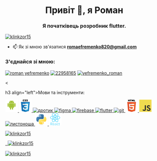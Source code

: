 <h1 align="center">Привіт 👋, я Роман</h1>
<h3 align="center">Я початківець розробник flutter.</h3>

<p align="left"> <a href="https://github.com/ryo-ma/github-profile-trophy"><img src="https://github-profile-trophy.vercel.app/?username=klinkzor15" alt="klinkzor15" /></a> </p>

- 📫 Як зі мною зв'язатися **romaefremenko820@gmail.com**

<h3 align="left">З'єднайся зі мною:</h3>
<p align="left">
<a href="https://linkedin.com/in/roman yefremenko" target="blank"><img align="center" src="https://raw.githubusercontent.com/rahuldkjain/github-profile-readme-generator/master/src/images/icons/Social/linked-in-alt.svg" alt="roman yefremenko" height="30" width="40" /></a>
<a href="https://stackoverflow.com/users/22958165" target="blank"><img align="center" src="https://raw.githubusercontent.com/rahuldkjain/github-profile-readme-generator/master/src/images/icons/Social/stack-overflow.svg" alt="22958165" height="30" width="40" /></a>
<a href="https://instagram.com/yefremenko_roman" target="blank"><img align="center" src="https://raw.githubusercontent.com/rahuldkjain/github-profile-readme-generator/master/src/images/icons/Social/instagram.svg" alt="yefremenko_roman" height="30" width="40" /></a>
</p><

h3 align="left">Мови та інструменти:</h3>
<p align="left"> <a href="https://developer.android.com" target="_blank" rel="noreferrer"> <img src="https://raw.githubusercontent.com/devicons/devicon/master/icons/android/android-original-wordmark.svg" alt="android" width="40" height="40"/> </а> <a href="https://www.w3schools.com/css/" target="_blank" rel="noreferrer"> <img src="https://raw.githubusercontent.com/devicons/devicon/master/icons/css3/css3-original-wordmark.svg" alt="css3" width="40" height="40"/> </а> <a href="https://dart.dev" target="_blank" rel="noreferrer"> <img src="https://www.vectorlogo.zone/logos/dartlang/dartlang-icon.svg" alt="дротик" width="40" height="40"/> </а> <a href="https://www.figma.com/" target="_blank" rel="noreferrer"> <img src="https://www.vectorlogo.zone/logos/figma/figma-icon.svg" alt="figma" width="40" height="40"/> </а> <a href="https://firebase.google.com/" target="_blank" rel="noreferrer"> <img src="https://www.vectorlogo.zone/logos/firebase/firebase-icon.svg" alt="firebase" width="40" height="40"/> </а> <a href="https://flutter.dev" target="_blank" rel="noreferrer"> <img src="https://www.vectorlogo.zone/logos/flutterio/flutterio-icon.svg" alt="flutter" width="40" height="40"/> </а> <a href="https://git-scm.com/" target="_blank" rel="noreferrer"> <img src="https://www.vectorlogo.zone/logos/git-scm/git-scm-icon.svg" alt="git" width="40" height="40"/> </а> <a href="https://www.w3.org/html/" target="_blank" rel="noreferrer"> <img src="https://raw.githubusercontent.com/devicons/devicon/master/icons/html5/html5-original-wordmark.svg" alt="html5" width="40" height="40"/> </а> <a href="https://developer.mozilla.org/en-US/docs/Web/JavaScript" target="_blank" rel="noreferrer"> <img src="https://raw.githubusercontent.com/devicons/devicon/master/icons/javascript/javascript-original.svg" alt="javascript" width="40" height="40"/> </а> <a href="https://postman.com" target="_blank" rel="noreferrer"> <img src="https://www.vectorlogo.zone/logos/getpostman/getpostman-icon.svg" alt="листоноша" width="40" height="40"/> </а> <a href="https://www.python.org" target="_blank" rel="noreferrer"> <img src="https://raw.githubusercontent.com/devicons/devicon/master/icons/python/python-original.svg" alt="python" width="40" height="40"/> </а> <a href="https://reactjs.org/" target="_blank" rel="noreferrer"> <img src="https://raw.githubusercontent.com/devicons/devicon/master/icons/react/react-original-wordmark.svg" alt="react" width="40" height="40"/> </а> </p>

<p><img align="ліворуч" src="https://github-readme-stats.vercel.app/api/top-langs?username=klinkzor15&show_icons=true&locale=en&layout=compact" alt="klinkzor15" /></p>

<p>&nbsp; <img align="центр" src="https://github-readme-stats.vercel.app/api?username=klinkzor15&show_icons=true&locale=en" alt="klinkzor15" /></p>

<p><img align="center" src="https://github-readme-streak-stats.herokuapp.com/?user=klinkzor15&" alt="klinkzor15" /></p>
